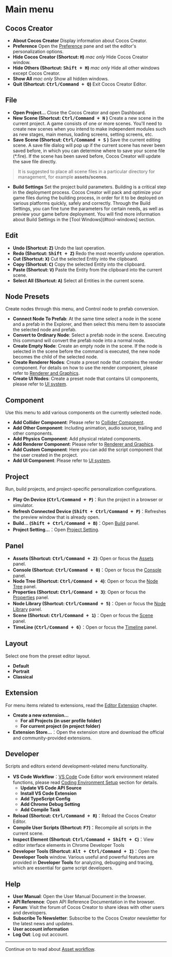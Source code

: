 # Main menu

## Cocos Creator
* **About Cocos Creator** Display information about Cocos Creator.
* **Preference** Open the [Preference](editor-panels/preferences.md) pane and set the editor's personalization options.
* **Hide Cocos Creator (Shortcut: <kbd>H</kbd>)**
*mac only* Hide Cocos Creator window.
* **Hide Others (Shortcut: <kbd>Shift + H</kbd>)**
*mac only* Hide all other windows except Cocos Creator.
* **Show All**
*mac only* Show all hidden windows.
* **Quit (Shortcut: <kbd>Ctrl/Command + Q</kbd>)**
Exit Cocos Creator Editor.

## File
* **Open Project...**
Close the Cocos Creator and open Dashboard.
* **New Scene (Shortcut: <kbd>Ctrl/Command + N</kbd> )**
Create a new scene in the current project.
A game consists of one or more scenes. You'll need to create new scenes when you intend to make independent modules such as new stages, main menus, loading screens, setting screens, etc.
* **Save Scene (Shortcut: <kbd>Ctrl/Command + S</kbd> )**
Save the current editing scene.
A save file dialog will pop up if the current scene has never been saved before, in which you can determine where to save your scene file (*.fire). If the scene has been saved before, Cocos Creator will update the save file directly.
> It is suggested to place all scene files in a particular directory for management, for example **assets/scenes**.
* **Build Settings**
Set the project build parameters.
Building is a critical step in the deployment process. Cocos Creator will pack and optimize your game files during the building process, in order for it to be deployed on various platforms quickly, safely and correctly. Through the Build Settings, you can fine tune the parameters for certain needs, as well as preview your game before deployment.
You will find more information about Build Settings in the [Tool Windows](#tool-windows] section.

## Edit
* **Undo (Shortcut: <kbd>Z</kbd>)**
Undo the last operation.
* **Redo (Shortcut: <kbd>Shift + Z</kbd>)**
Redo the most recently undone operation.
* **Cut (Shortcut: <kbd>X</kbd>)**
Cut the selected Entity into the clipboard.
* **Copy (Shortcut: <kbd>C</kbd>)**
Copy the selected Entity into the clipboard.
* **Paste (Shortcut: <kbd>V</kbd>)**
Paste the Entity from the clipboard into the current scene.
* **Select All (Shortcut: <kbd>A</kbd>)**
Select all Entities in the current scene.
<!-- * **Play (Shortcut: <kbd>Ctrl/Command + P</kbd> )**
Play the current scene in a browser.
* **Reload Connected Device (Shortcut: <kbd>Shift + Ctrl/Command + P</kbd>)**
Reload the browser tab that is playing the current scene.
-->

## Node Presets

Create nodes through this menu, and Control node to prefab conversion.

* **Connect Node To Prefab**: At the same time select a node in the scene and a prefab in the Explorer, and then select this menu item to associate the selected node and prefab.
* **Convert to Ordinary Node**: Select a prefab node in the scene. Executing this command will convert the prefab node into a normal node.
* **Create Empty Node**: Create an empty node in the scene. If the node is selected in the scene before the command is executed, the new node becomes the child of the selected node.
* **Create Renderer Nodes**: Create a preset node that contains the render component. For details on how to use the render component, please refer to [Renderer and Graphics](../../render/index.md).
* **Create UI Nodes**: Create a preset node that contains UI components, please refer to [UI system](../../ui/index.md).

## Component

Use this menu to add various components on the currently selected node.

* **Add Collider Component**: Please refer to [Collider Component](../../physics/collision/edit-collider-component.md).
* **Add Other Component**: Including animation, audio source, trailing and other components.
* **Add Physics Component**: Add physical related components.
* **Add Renderer Component**: Please refer to [Renderer and Graphics](../../render/index.md).
* **Add Custom Component**: Here you can add the script component that the user created in the project.
* **Add UI Component**: Please refer to [UI system](../../ui/index.md).

## Project

Run, build projects, and project-specific personalization configurations.

* **Play On Device (<kbd>Ctrl/Command + P</kbd>)**：Run the project in a browser or simulator.
* **Refresh Connected Device (<kbd>Shift + Ctrl/Command + P</kbd>)**：Refreshes the preview window that is already open.
* **Build... (<kbd>Shift + Ctrl/Command + B</kbd>)**：Open [Build](../../publish/index.md) panel.
* **Project Setting...**：Open [Project Setting](editor-panels/project-settings.md).

## Panel
* **Assets (Shortcut: <kbd>Ctrl/Command + 2</kbd>)**: Open or focus the [Assets](editor-panels/assets.md) panel.
* **Console (Shortcut: <kbd>Ctrl/Command + 0</kbd>)**：Open or focus the [Console](editor-panels/console.md) panel.
* **Node Tree (Shortcut: <kbd>Ctrl/Command + 4</kbd>)**: Open or focus the [Node Tree](editor-panels/node-tree.md) panel.
* **Properties (Shortcut: <kbd>Ctrl/Command + 3</kbd>)**: Open or focus the [Properties](editor-panels/properties.md) panel.
* **Node Library (Shortcut: <kbd>Ctrl/Command + 5</kbd>)**：Open or focus the [Node Library](editor-panels/node-library.md) panel.
* **Scene (Shortcut: <kbd>Ctrl/Command + 1</kbd>)**：Open or focus the [Scene](editor-panels/scene.md) panel.
* **TimeLine (<kbd>Ctrl/Command + 6</kbd>）**：Open or focus the [Timeline](../../animation/animation.md) panel.

## Layout

Select one from the preset editor layout.

* **Default**
* **Portrait**
* **Classical**

## Extension

For menu items related to extensions, read the [Editor Extension](../../extension/index.md) chapter.

* **Create a new extension...**
  * **For all Projects (in user profile folder)**
  * **For current project (in project folder)**
* **Extension Store...**：Open the extension store and download the official and community-provided extensions.

## Developer

Scripts and editors extend development-related menu functionality.

* **VS Code Workflow**：[VS Code](http://code.visualstudio.com/) Code Editor work environment related functions, please read [Coding Environment Setup](../coding-setup.md) section for details.
  * **Update VS Code API Source**
  * **Install VS Code Extension**
  * **Add TypeScript Config**
  * **Add Chrome Debug Setting**
  * **Add Compile Task**
* **Reload (Shortcut: <kbd>Ctrl/Command + R</kbd>)**：Reload the Cocos Creator Editor.
* **Compile User Scripts (Shortcut: <kbd>F7</kbd>)**：Recompile all scripts in the current scene.
* **Inspect Element (Shortcut: <kbd>Ctrl/Command + Shift + C</kbd>)**：View editor interface elements in Chrome Developer Tools
* **Developer Tools (Shortcut: <kbd>Alt + Ctrl/Command + I</kbd>)**：Open the **Developer Tools** window. Various useful and powerful features are provided in **Developer Tools** for analyzing, debugging and tracing, which are essential for game script developers.

## Help
* **User Manual**: Open the User Manual Document in the browser.
* **API Reference**: Open API Reference Documentation in the browser.
* **Forum**: Visit the forum of Cocos Creator to share ideas with other users and developers.
* **Subscribe To Newsletter**: Subscribe to the Cocos Creator newsletter for the latest news and updates.
* **User account information**
* **Log Out**: Log out account.

---

Continue on to read about [Asset workflow](../../asset-workflow/index.md).

